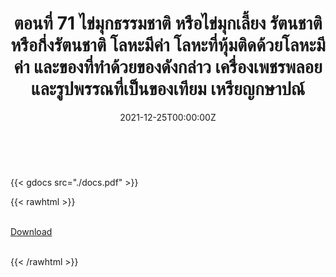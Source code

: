 ﻿---
linktitle: 71  ไข่มุกธรรมชาติ หรือไข่มุกเลี้ยง รัตนชาติหรือกึ่งรัตนชาติ โลหะมีค่า ฯลฯไข่มุกธรรมชาติ หรือไข่มุกเลี้ยง รัตนชาติหรือกึ่งรัตนชาติ โลหะมีค่า ฯลฯ
title:  ตอนที่ 71  ไข่มุกธรรมชาติ หรือไข่มุกเลี้ยง รัตนชาติหรือกึ่งรัตนชาติ โลหะมีค่า โลหะที่หุ้มติดด้วยโลหะมีค่า และของที่ทำด้วยของดังกล่าว เครื่องเพชรพลอย และรูปพรรณที่เป็นของเทียม เหรียญกษาปณ์
date: "2021-12-25T00:00:00Z"
lastmod: "2021-12-25T00:00:00Z"
draft: false
toc: false 
type: series 
categories: ["พิกัดศุลกากร"]
tags: ["รหัสสถิติ"]
authors: ["admin"]
menu:
  ts_2022:
    parent: รหัสสถิติสินค้า ฉบับปี 2565
    weight: 68

weight: 68
---

<br>

{{< gdocs src="./docs.pdf" >}}


{{< rawhtml >}}
<br>

<br>
<div class="article-tags">
<a class="badge badge-danger" href="./docs.pdf" target="_blank" id="download_files_new">Download</a>

</div>
<br>

{{< /rawhtml >}}
